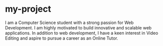 # my-project
I am a Computer Science student with a strong passion for Web Development. I am highly motivated to build innovative and scalable web applications. In addition to web development, I have a keen interest in Video Editing and aspire to pursue a career as an Online Tutor.
